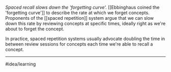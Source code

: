 *Spaced recall slows down the 'forgetting curve'.* [[Ebbinghaus coined the 'forgetting curve']] to describe the rate at which we forget concepts. Proponents of the [[spaced repetition]] system argue that we can slow down this rate by reviewing concepts at specific times, ideally right as we're about to forget the concept. 

In practice, spaced repetition systems usually advocate doubling the time in between review sessions for concepts each time we're able to recall a concept. 

---
#idea/learning 